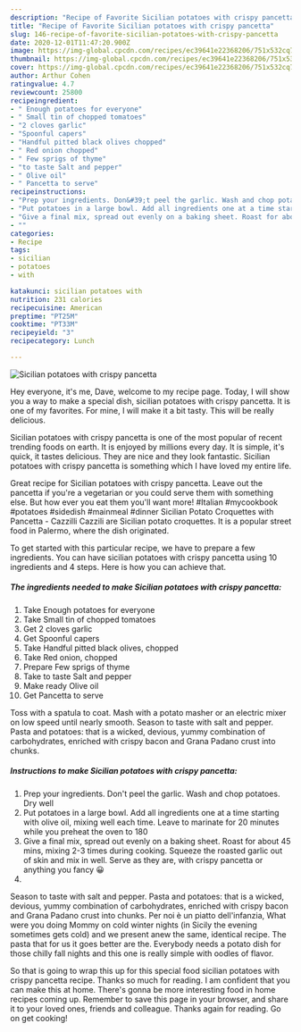 ```yaml
---
description: "Recipe of Favorite Sicilian potatoes with crispy pancetta"
title: "Recipe of Favorite Sicilian potatoes with crispy pancetta"
slug: 146-recipe-of-favorite-sicilian-potatoes-with-crispy-pancetta
date: 2020-12-01T11:47:20.900Z
image: https://img-global.cpcdn.com/recipes/ec39641e22368206/751x532cq70/sicilian-potatoes-with-crispy-pancetta-recipe-main-photo.jpg
thumbnail: https://img-global.cpcdn.com/recipes/ec39641e22368206/751x532cq70/sicilian-potatoes-with-crispy-pancetta-recipe-main-photo.jpg
cover: https://img-global.cpcdn.com/recipes/ec39641e22368206/751x532cq70/sicilian-potatoes-with-crispy-pancetta-recipe-main-photo.jpg
author: Arthur Cohen
ratingvalue: 4.7
reviewcount: 25800
recipeingredient:
- " Enough potatoes for everyone"
- " Small tin of chopped tomatoes"
- "2 cloves garlic"
- "Spoonful capers"
- "Handful pitted black olives chopped"
- " Red onion chopped"
- " Few sprigs of thyme"
- "to taste Salt and pepper"
- " Olive oil"
- " Pancetta to serve"
recipeinstructions:
- "Prep your ingredients. Don&#39;t peel the garlic. Wash and chop potatoes. Dry well"
- "Put potatoes in a large bowl. Add all ingredients one at a time starting with olive oil, mixing well each time. Leave to marinate for 20 minutes while you preheat the oven to 180"
- "Give a final mix, spread out evenly on a baking sheet. Roast for about 45 mins, mixing 2-3 times during cooking. Squeeze the roasted garlic out of skin and mix in well. Serve as they are, with crispy pancetta or anything you fancy 😀"
- ""
categories:
- Recipe
tags:
- sicilian
- potatoes
- with

katakunci: sicilian potatoes with 
nutrition: 231 calories
recipecuisine: American
preptime: "PT25M"
cooktime: "PT33M"
recipeyield: "3"
recipecategory: Lunch

---
```



![Sicilian potatoes with crispy pancetta](https://img-global.cpcdn.com/recipes/ec39641e22368206/751x532cq70/sicilian-potatoes-with-crispy-pancetta-recipe-main-photo.jpg)

Hey everyone, it's me, Dave, welcome to my recipe page. Today, I will show you a way to make a special dish, sicilian potatoes with crispy pancetta. It is one of my favorites. For mine, I will make it a bit tasty. This will be really delicious.

Sicilian potatoes with crispy pancetta is one of the most popular of recent trending foods on earth. It is enjoyed by millions every day. It is simple, it's quick, it tastes delicious. They are nice and they look fantastic. Sicilian potatoes with crispy pancetta is something which I have loved my entire life.

Great recipe for Sicilian potatoes with crispy pancetta. Leave out the pancetta if you&#39;re a vegetarian or you could serve them with something else. But how ever you eat them you&#39;ll want more! #Italian #mycookbook #potatoes #sidedish #mainmeal #dinner Sicilian Potato Croquettes with Pancetta - Cazzilli Cazzili are Sicilian potato croquettes. It is a popular street food in Palermo, where the dish originated.


To get started with this particular recipe, we have to prepare a few ingredients. You can have sicilian potatoes with crispy pancetta using 10 ingredients and 4 steps. Here is how you can achieve that.

<!--inarticleads1-->

##### The ingredients needed to make Sicilian potatoes with crispy pancetta:

1. Take  Enough potatoes for everyone
1. Take  Small tin of chopped tomatoes
1. Get 2 cloves garlic
1. Get Spoonful capers
1. Take Handful pitted black olives, chopped
1. Take  Red onion, chopped
1. Prepare  Few sprigs of thyme
1. Take to taste Salt and pepper
1. Make ready  Olive oil
1. Get  Pancetta to serve


Toss with a spatula to coat. Mash with a potato masher or an electric mixer on low speed until nearly smooth. Season to taste with salt and pepper. Pasta and potatoes: that is a wicked, devious, yummy combination of carbohydrates, enriched with crispy bacon and Grana Padano crust into chunks. 

<!--inarticleads2-->

##### Instructions to make Sicilian potatoes with crispy pancetta:

1. Prep your ingredients. Don&#39;t peel the garlic. Wash and chop potatoes. Dry well
1. Put potatoes in a large bowl. Add all ingredients one at a time starting with olive oil, mixing well each time. Leave to marinate for 20 minutes while you preheat the oven to 180
1. Give a final mix, spread out evenly on a baking sheet. Roast for about 45 mins, mixing 2-3 times during cooking. Squeeze the roasted garlic out of skin and mix in well. Serve as they are, with crispy pancetta or anything you fancy 😀
1. 


Season to taste with salt and pepper. Pasta and potatoes: that is a wicked, devious, yummy combination of carbohydrates, enriched with crispy bacon and Grana Padano crust into chunks. Per noi è un piatto dell&#39;infanzia, What were you doing Mommy on cold winter nights (in Sicily the evening sometimes gets cold) and we present anew the same, identical recipe. The pasta that for us it goes better are the. Everybody needs a potato dish for those chilly fall nights and this one is really simple with oodles of flavor. 

So that is going to wrap this up for this special food sicilian potatoes with crispy pancetta recipe. Thanks so much for reading. I am confident that you can make this at home. There's gonna be more interesting food in home recipes coming up. Remember to save this page in your browser, and share it to your loved ones, friends and colleague. Thanks again for reading. Go on get cooking!
